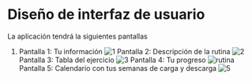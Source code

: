 # Diseño de interfaz de usuario

La aplicación tendrá la siguientes pantallas

1. Pantalla 1: Tu información
![1](https://github.com/user-attachments/assets/78ed9296-a13a-4529-8919-eb994d8d81af)
  Pantalla 2: Descripción de la rutina
![2](https://github.com/user-attachments/assets/2f7bfc52-37c1-4492-b695-cd69e63b2dd4)
  Pantalla 3: Tabla del ejercicio 
![3](https://github.com/user-attachments/assets/309f72e5-ff4a-445b-8e04-d3d7121256b1)
  Pantalla 4: Tu progreso
![rutina](https://github.com/user-attachments/assets/2f967f94-6bf2-48f9-a485-d49d7ac86a05)
  Pantalla 5: Calendario con tus semanas de carga y descarga
![5](https://github.com/user-attachments/assets/4ba06367-4d9a-491a-9b14-aa3ee144ff82)

